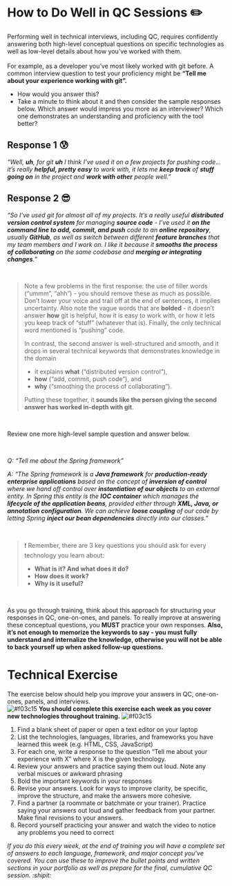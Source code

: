 # How to Do Well in QC Sessions :pencil2:
Performing well in technical interviews, including QC, requires confidently answering both high-level conceptual questions on specific technologies as well as low-level details about how you’ve worked with them.
<br>
<br>
For example, as a developer you’ve most likely worked with git before. A common interview question to test your proficiency might be **“Tell me about your experience working with git”.** 
- How would you answer this? 
- Take a minute to think about it and then consider the sample responses below. Which answer would impress you more as an interviewer? Which one demonstrates an understanding and proficiency with the tool better?

## Response 1 :cold_sweat:
*“Well, **uh**, for git **uh** I think I’ve used it on a few projects for pushing code… it’s really **helpful, pretty easy** to work with, it lets me **keep track** of **stuff going on** in the project and **work with other** people well.”*

## Response 2 :sunglasses:
*“So I’ve used git for almost all of my projects. It’s a really useful **distributed version control system** for managing **source code** - I’ve used it **on the command line to add, commit, and push** code to an **online repository**, usually **GitHub**, as well as switch between different **feature branches** that my team members and I work on. I like it because it **smooths the process of collaborating** on the same codebase and **merging or integrating changes**.”*

<br>

> Note a few problems in the first response: the use of filler words (“ummm”, “ahh”) - you should remove these as much as possible. Don’t lower your voice and trail off at the end of sentences, it implies uncertainty. Also note the vague words that are **bolded** - it doesn’t answer **how** git is helpful, how it is easy to work with, or how it lets you keep track of “stuff” (whatever that is). Finally, the only technical word mentioned is “pushing” code.
> 
> In contrast, the second answer is well-structured and smooth, and it drops in several technical keywords that demonstrates knowledge in the domain 
> - it explains **what** (“distributed version control”), 
> - **how** (“add, commit, push code”), and 
> - **why** (“smoothing the process of collaborating”). <br>
> 
> Putting these together, it **sounds like the person giving the second answer has worked in-depth with git**.

<br>

Review one more high-level sample question and answer below.

<br>

*Q: “Tell me about the Spring framework”*

*A: “The Spring framework is a **Java framework** for **production-ready enterprise applications** based on the concept of **inversion of control** where we hand off control over **instantiation of our objects** to an external entity. In Spring this entity is the **IOC container** which manages the **lifecycle of the application beans**, provided either through **XML, Java, or annotation configuration**. We can achieve **loose coupling** of our code by letting Spring **inject our bean dependencies** directly into our classes.”*

<br>

> ❗ Remember, there are 3 key questions you should ask for every technology you learn about:
> - **What is it? And what does it do?** 
> - **How does it work?**
> - **Why is it useful?**

<br>

As you go through training, think about this approach for structuring your responses in QC, one-on-ones, and panels. To really improve at answering these conceptual questions, you **MUST** practice your own responses. **Also, it’s not enough to memorize the keywords to say - you must fully understand and internalize the knowledge, otherwise you will not be able to back yourself up when asked follow-up questions.**

# Technical Exercise
The exercise below should help you improve your answers in QC, one-on-ones, panels, and interviews. <br>
![#f03c15](https://via.placeholder.com/15/f03c15/000000?text=+) **You should complete this exercise each week as you cover new technologies throughout training.** ![#f03c15](https://via.placeholder.com/15/f03c15/000000?text=+)

1. Find a blank sheet of paper or open a text editor on your laptop
2. List the technologies, languages, libraries, and frameworks you have learned this week (e.g. HTML, CSS, JavaScript)
3. For each one, write a response to the question “Tell me about your experience with X” where X is the given technology.
4. Review your answers and practice saying them out loud. Note any verbal miscues or awkward phrasing
5. Bold the important keywords in your responses
6. Revise your answers. Look for ways to improve clarity, be specific, improve the structure, and make the answers more cohesive.
7. Find a partner (a roommate or batchmate or your trainer). Practice saying your answers out loud and gather feedback from your partner. Make final revisions to your answers.
8. Record yourself practicing your answer and watch the video to notice any problems you need to correct

*If you do this every week, at the end of training you will have a complete set of answers to each language, framework, and major concept you’ve covered. You can use these to improve the bullet points and written sections in your portfolio as well as prepare for the final, cumulative QC session. :shipit:*
